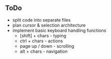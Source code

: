 ToDo
----

 - split code into separate files
 - plan cursor & selection architecture
 - implement basic keyboard handling functions
   - [shift] + chars - typing
   - ctrl + chars - actions
   - page up / down - scrolling
   - alt + chars - navigation

